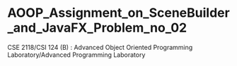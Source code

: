 # AOOP_Assignment_on_SceneBuilder_and_JavaFX_Problem_no_02
CSE 2118/CSI 124 (B) : Advanced Object Oriented Programming Laboratory/Advanced Programming Laboratory
